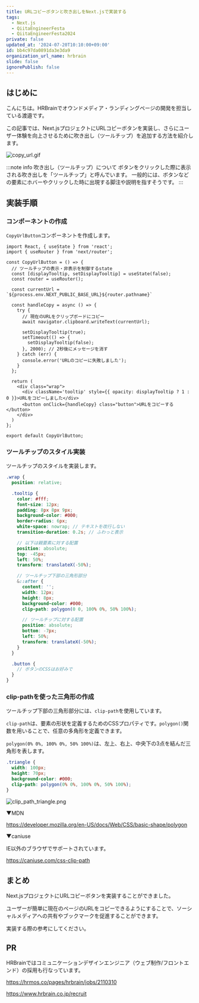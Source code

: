 ```yaml
---
title: URLコピーボタンと吹き出しをNext.jsで実装する
tags:
  - Next.js
  - QiitaEngineerFesta
  - QiitaEngineerFesta2024
private: false
updated_at: '2024-07-20T10:10:00+09:00'
id: bb4c97da0891da3e3da9
organization_url_name: hrbrain
slide: false
ignorePublish: false
---
```


## はじめに

こんにちは。HRBrainでオウンドメディア・ランディングページの開発を担当している渡邉です。

この記事では、Next.jsプロジェクトにURLコピーボタンを実装し、さらにユーザー体験を向上させるために吹き出し（ツールチップ）を追加する方法を紹介します。

![copy_url.gif](https://qiita-image-store.s3.ap-northeast-1.amazonaws.com/0/681000/837d779f-7064-78a5-3af1-98b5689d5c06.gif)

:::note info
吹き出し（ツールチップ）について
ボタンをクリックした際に表示される吹き出しを「ツールチップ」と呼んでいます。
一般的には、ボタンなどの要素にホバーやクリックした時に出現する脚注や説明を指すそうです。
:::

## 実装手順

### コンポーネントの作成

`CopyUrlButton`コンポーネントを作成します。

```react
import React, { useState } from 'react';
import { useRouter } from 'next/router';

const CopyUrlButton = () => {
  // ツールチップの表示・非表示を制御するstate
  const [displayTooltip, setDisplayTooltip] = useState(false);
  const router = useRouter();

  const currentUrl = `${process.env.NEXT_PUBLIC_BASE_URL}${router.pathname}`

  const handleCopy = async () => {
    try {
      // 現在のURLをクリップボードにコピー
      await navigator.clipboard.writeText(currentUrl);

      setDisplayTooltip(true);
      setTimeout(() => {
        setDisplayTooltip(false);
      }, 2000); // 2秒後にメッセージを消す
    } catch (err) {
      console.error('URLのコピーに失敗しました');
    }
  };

  return (
    <div class="wrap">
      <div className='tooltip' style={{ opacity: displayTooltip ? 1 : 0 }}>URLをコピーしました</div>
      <button onClick={handleCopy} class="button">URLをコピーする</button>
    </div>
  )
};

export default CopyUrlButton;
```

### ツールチップのスタイル実装

ツールチップのスタイルを実装します。

```scss
.wrap {
  position: relative;

  .tooltip {
    color: #fff;
    font-size: 12px;
    padding: 8px 8px 9px;
    background-color: #000;
    border-radius: 6px;
    white-space: nowrap; // テキストを改行しない
    transition-duration: 0.2s; // ふわっと表示

    // 以下は親要素に対する配置
    position: absolute;
    top: -45px;
    left: 50%;
    transform: translateX(-50%);

    // ツールチップ下部の三角形部分
    &::after {
      content: '';
      width: 12px;
      height: 8px;
      background-color: #000;
      clip-path: polygon(0 0, 100% 0%, 50% 100%);

      // ツールチップに対する配置
      position: absolute;
      bottom: -7px;
      left: 50%;
      transform: translateX(-50%);
    }
  }

  .button {
    // ボタンのCSSはお好みで
  }
}
```

### clip-pathを使った三角形の作成

ツールチップ下部の三角形部分には、`clip-path`を使用しています。

`clip-path`は、要素の形状を定義するためのCSSプロパティです。`polygon()`関数を用いることで、任意の多角形を定義できます。

`polygon(0% 0%, 100% 0%, 50% 100%)`は、左上、右上、中央下の3点を結んだ三角形を表します。

```css
.triangle {
  width: 100px;
  height: 70px;
  background-color: #000;
  clip-path: polygon(0% 0%, 100% 0%, 50% 100%);
}
```

![clip_path_triangle.png](https://qiita-image-store.s3.ap-northeast-1.amazonaws.com/0/681000/1d8276b3-0742-fd98-def3-f074cf58d8db.png)


▼MDN

https://developer.mozilla.org/en-US/docs/Web/CSS/basic-shape/polygon

▼caniuse

IE以外のブラウザでサポートされています。

https://caniuse.com/css-clip-path

## まとめ

Next.jsプロジェクトにURLコピーボタンを実装することができました。

ユーザーが簡単に現在のページのURLをコピーできるようにすることで、ソーシャルメディアへの共有やブックマークを促進することができます。

実装する際の参考にしてください。

## PR

HRBrainではコミュニケーションデザインエンジニア（ウェブ制作/フロントエンド）の採用も行なっています。

https://hrmos.co/pages/hrbrain/jobs/2110310

https://www.hrbrain.co.jp/recruit
